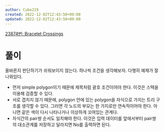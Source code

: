 ```yaml
---
author: Cube219
created: 2022-12-02T12:43:50+09:00
updated: 2022-12-02T12:43:50+09:00
---
```


[23874번: Bracelet Crossings](https://www.acmicpc.net/problem/23874)

# 풀이

올바른지 판단하기가 쉬워보이지 않는다. 하나씩 조건을 생각해보자. 다행히 예제가 잘 나와있다.

* 먼저 simple polygon이기 때문에 제목처럼 괄호 조건이어야 한다. 이것은 스택을 이용해 검증할 수 있다.
* 서로 겹치지 않기 때문에, polygon 안에 있는 polygon을 자식으로 가지는 트리 구조를 생각할 수 있다. 그러면 각 노드의 부모는 한 가지로만 연속적이어야 한다. 아니면 같은 색이 다시 나타나거나 이상하게 꼬여있는 관계다.
* 자식간의 pair쌍 순서도 일치해야 한다. 이것은 입력 데이터를 앞에서부터 pair쌍 의 대소관계를 저장하고 달라지면 No를 출력하면 된다.
